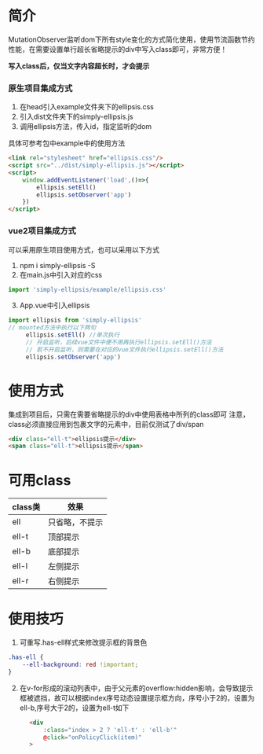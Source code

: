 # 简介
MutationObserver监听dom下所有style变化的方式简化使用，使用节流函数节约性能，在需要设置单行超长省略提示的div中写入class即可，非常方便！

**写入class后，仅当文字内容超长时，才会提示**
### 原生项目集成方式
1. 在head引入example文件夹下的ellipsis.css
2. 引入dist文件夹下的simply-ellipsis.js
3. 调用ellipsis方法，传入id，指定监听的dom

具体可参考包中example中的使用方法

```html
<link rel="stylesheet" href="ellipsis.css"/>
<script src="../dist/simply-ellipsis.js"></script>
<script>
	window.addEventListener('load',()=>{
  		ellipsis.setEll()
  		ellipsis.setObserver('app')
	})
</script>
```
### vue2项目集成方式
可以采用原生项目使用方式，也可以采用以下方式
1. npm i simply-ellipsis -S
2. 在main.js中引入对应的css

```javascript
import 'simply-ellipsis/example/ellipsis.css'
```
3. App.vue中引入ellipsis

```javascript
import ellipsis from 'simply-ellipsis'
// mounted方法中执行以下两句
     ellipsis.setEll() //单次执行
     // 开启监听，后续vue文件中便不用再执行ellipsis.setEll()方法
     // 若不开启监听，则需要在对应的vue文件执行ellipsis.setEll()方法
     ellipsis.setObserver('app') 
```
# 使用方式
集成到项目后，只需在需要省略提示的div中使用表格中所列的class即可
注意，class必须直接应用到包裹文字的元素中，目前仅测试了div/span

```html
<div class="ell-t">ellipsis提示</div>
<span class="ell-t">ellipsis提示</span>
```
# 可用class
|class类|效果  |
|--|--|
| ell| 只省略，不提示 |
| ell-t| 顶部提示 |
|ell-b| 底部提示 |
|ell-l| 左侧提示 |
|ell-r| 右侧提示 |

# 使用技巧
1. 可重写.has-ell样式来修改提示框的背景色

```css
.has-ell {
    --ell-background: red !important;
}
```
2. 在v-for形成的滚动列表中，由于父元素的overflow:hidden影响，会导致提示框被遮挡，故可以根据index序号动态设置提示框方向，序号小于2的，设置为ell-b,序号大于2的，设置为ell-t如下

```html
      <div
          :class="index > 2 ? 'ell-t' : 'ell-b'"
          @click="onPolicyClick(item)"
      >
```
